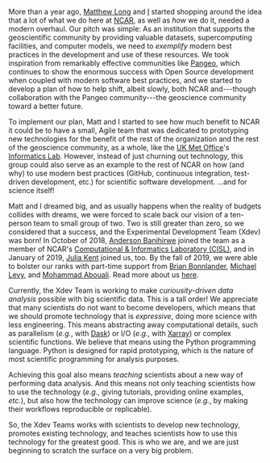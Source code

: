 <!--
.. title: We are Xdev!
.. slug: we-are-xdev
.. date: 2019-12-06 12:00:00 UTC-06:00
.. tags: open source, open development
.. category:
.. link:
.. description: About the Xdev Team at NCAR
.. type: text
.. author: Kevin Paul
-->

More than a year ago, [Matthew Long](http://www.cgd.ucar.edu/staff/mclong/) and
[I](https://staff.ucar.edu/users/kpaul) started shopping around the idea that a lot of what
we do here at [NCAR](https://ncar.ucar.edu/), as well as *how* we do it, needed a modern
overhaul.  Our pitch was simple: As an institution that supports the geoscientific community
by providing valuable datasets, supercomputing facilities, and computer models, we need to
_exemplify_ modern best practices in the development and use of these resources.  We took
inspiration from remarkably effective communities like [Pangeo](https://pangeo.io), which continues
to show the enormous success with Open Source development when coupled with modern software best
practices, and we started to develop a plan of how to help shift, albeit slowly, both NCAR
and---though collaboration with the Pangeo community---the geoscience community toward a
better future.

<!-- TEASER_END -->

To implement our plan, Matt and I started to see how much benefit to NCAR it could be to have
a small, Agile team that was dedicated to prototyping new technologies for the benefit of the
rest of the organization and the rest of the geoscience community, as a whole, like the
[UK Met Office](https://www.metoffice.gov.uk/)'s [Informatics Lab](https://www.informaticslab.co.uk/).
However, instead of just churning out technology, this group could also serve as an example to
the rest of NCAR on how (and why) to use modern best practices (GitHub, continuous integration,
test-driven development, etc.) for scientific software development.  ...and for science itself!

Matt and I dreamed big, and as usually happens when the reality of budgets collides with dreams,
we were forced to scale back our vision of a ten-person team to small group of two.
Two is still greater than zero, so we considered that a success, and the Experimental Development
Team (Xdev) was born!  In October of 2018, [Anderson Banihirwe](https://andersonbanihirwe.dev/)
joined the team as a member of NCAR's
[Computational & Informatics Laboratory (CISL)](https://www2.cisl.ucar.edu/),
and in January of 2019, [Julia Kent](https://staff.ucar.edu/users/jkent) joined us, too.  By
the fall of 2019, we were able to bolster our ranks with part-time support from
[Brian Bonnlander](https://staff.ucar.edu/users/bonnland),
[Michael Levy](https://staff.ucar.edu/users/mlevy), and
[Mohammad Abouali](https://staff.ucar.edu/users/mabouali).  Read more about us
[here](https://ncar.github.io/xdev/pages/about/).

Currently, the Xdev Team is working to make _curiousity-driven data analysis_
possible with big scientific data.  This is a tall order!  We appreciate that many
scientists do not want to become developers, which means that we should promote
technology that is _expressive_, doing more science with less engineering.  This
means abstracting away computational details, such as parallelism (_e.g._, with 
[Dask](https://dask.org)) or I/O (_e.g._, with [Xarray](https://xarray.pydata.org/en/stable/))
or complex scientific functions.  We believe that means using the Python programming
language.  Python is designed for rapid prototyping, which is the nature of most
scientific programming for analysis purposes.

Achieving this goal also means _teaching_ scientists about a new way of performing data
analysis.  And this means not only teaching scientists how to use the technology
(_e.g._, giving tutorials, providing online examples, _etc._), but also how the
technology can improve science (_e.g._, by making their workflows reproducible
or replicable).

So, the Xdev Teams works with scientists to develop new technology, promotes
existing technology, and teaches scientists how to use this technology for the
greatest good.  This is who we are, and we are just beginning to scratch the
surface on a very big problem.
